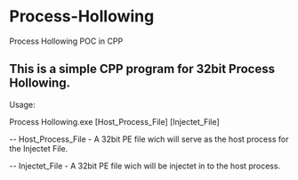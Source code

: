 # Process-Hollowing
Process Hollowing POC in CPP

This is a simple CPP program for 32bit Process Hollowing.
-

Usage:

Process Hollowing.exe [Host_Process_File] [Injectet_File]

-- Host_Process_File - A 32bit PE file wich will serve as the host process for the Injectet File.

-- Injectet_File - A 32bit PE file wich will be injectet in to the host process.
